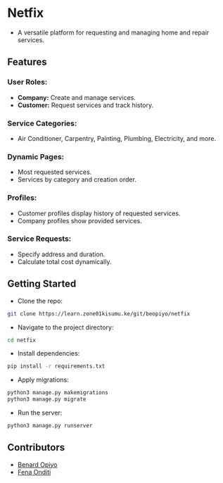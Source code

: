 # Netfix

* A versatile platform for requesting and managing home and repair services.


## Features

### User Roles:

* **Company:** Create and manage services.
* **Customer:** Request services and track history.

### Service Categories:

* Air Conditioner, Carpentry, Painting, Plumbing, Electricity, and more.

### Dynamic Pages:
* Most requested services.
* Services by category and creation order.

### Profiles:
* Customer profiles display history of requested services.
* Company profiles show provided services.

### Service Requests:
* Specify address and duration.
* Calculate total cost dynamically.

## Getting Started

* Clone the repo:

```bash
git clone https://learn.zone01kisumu.ke/git/beopiyo/netfix  
```

* Navigate to the project directory:

```bash
cd netfix 
``` 

* Install dependencies:

```bash
pip install -r requirements.txt  
```

* Apply migrations:

```bash
python3 manage.py makemigrations  
python3 manage.py migrate 
```

* Run the server:

```bash
python3 manage.py runserver  
```

## Contributors  
- [Benard Opiyo](https://learn.zone01kisumu.ke/beopiyo)  
- [Fena Onditi](https://learn.zone01kisumu.ke/fonditi)  
